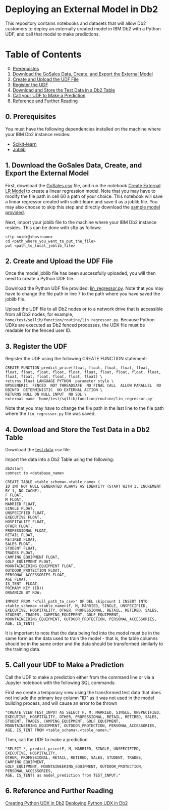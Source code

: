 # Deploying an External Model in Db2

This repository contains notebooks and datasets that will allow Db2 customers to deploy an externally created model in IBM Db2 with a Python UDF, and call that model to make predictions.

# Table of Contents
0. [Prerequistes](#Prerequisites)
1. [Download the GoSales Data, Create, and Export the External Model](#Create)
2. [Create and Upload the UDF File](#Upload)
3. [Register the UDF](#Register)
4. [Download and Store the Test Data in a Db2 Table](#ImportData)
5. [Call your UDF to Make a Prediction](#Predict)
6. [Reference and Further Reading](#Reference)

## 0. Prerequisites <a name="Prerequisites"></a>

You must have the following dependencies installed on the machine where your IBM Db2 instance resides:
- [Scikit-learn](https://scikit-learn.org/stable/install.html)
- [Joblib](https://joblib.readthedocs.io/en/latest/installing.html)

## 1. Download the GoSales Data, Create, and Export the External Model <a name="Create"></a>

First, download the [GoSales.csv](GoSales.csv) file, and run the notebook [Create External LR Model](CreatinganExternalModel.ipynb) to create a linear regression model. Note that you may have to modify the file path in cell 60 a path of your choice. This notebook will save a linear regressor created with scikit-learn and save it as a joblib file. You may also choose to skip this step and directly download the [sample model provided](external_model.joblib).

Next, import your joblib file to the machine where your IBM Db2 instance resides. This can be done with sftp as follows:

```
sftp <uid>@<hostname>
cd <path_where_you_want_to_put_the_file>
put <path_to_local_joblib_file>
```

## 2. Create and Upload the UDF File <a name="Upload"></a>

Once the model joblib file has been successfully uploaded, you will then need to create a Python UDF file.

Download the Python UDF file provided: [lin_regressor.py](lin_regressor.py). Note that you may have to change the file path in line 7 to the path where you have saved the joblib file.

Upload the UDF file to all Db2 nodes or to a network drive that is accessible from all Db2 nodes, for example, `home/test/sqllib/function/routine/lin_regressor.py`. Because Python UDXs are executed as Db2 fenced processes, the UDX file must be readable for the fenced user ID.

## 3. Register the UDF <a name="Register"></a>

Register the UDF using the following CREATE FUNCTION statement:

```
CREATE FUNCTION predict_price(float, float, float, float, float, float, float, float, float, float, float, float, float, float, float, float, float, float, float, float, float) \
returns float LANGUAGE PYTHON  parameter style \
NPSGENERIC  FENCED  NOT THREADSAFE  NO FINAL CALL  ALLOW PARALLEL  NO DBINFO  DETERMINISTIC  NO EXTERNAL ACTION \
RETURNS NULL ON NULL INPUT  NO SQL \
external name 'home/test/sqllib/function/routine/lin_regressor.py'
```

Note that you may have to change the file path in the last line to the file path where the `lin_regressor.py` file was saved.

## 4. Download and Store the Test Data in a Db2 Table <a name="ImportData"></a>

Download the [test data](UDFTestData.csv) csv file.

Import the data into a Db2 Table using the following:

```
db2start
connect to <database_name>

CREATE TABLE <table_schema>.<table_name> (
ID INT NOT NULL GENERATED ALWAYS AS IDENTITY (START WITH 1, INCREMENT BY 1, NO CACHE),
F FLOAT,
M FLOAT,
MARRIED FLOAT,
SINGLE FLOAT,
UNSPECIFIED FLOAT,
EXECUTIVE FLOAT,
HOSPITALITY FLOAT,
OTHER FLOAT,
PROFESSIONAL FLOAT,
RETAIL FLOAT,
RETIRED FLOAT,
SALES FLOAT,
STUDENT FLOAT,
TRADES FLOAT,
CAMPING_EQUIPMENT FLOAT,
GOLF_EQUIPMENT FLOAT,
MOUNTAINEERING_EQUIPMENT FLOAT,
OUTDOOR_PROTECTION FLOAT,
PERSONAL_ACCESSORIES FLOAT,
AGE FLOAT,
IS_TENT  FLOAT,
PRIMARY KEY (ID))
ORGANIZE BY ROW;

IMPORT FROM "<full_path_to_csv>" OF DEL skipcount 1 INSERT INTO 
<table_schema>.<table_name>(F, M, MARRIED, SINGLE, UNSPECIFIED, EXECUTIVE, HOSPITALITY, OTHER, PROFESSIONAL, RETAIL, RETIRED, SALES, STUDENT, TRADES, CAMPING_EQUIPMENT, GOLF_EQUIPMENT, MOUNTAINEERING_EQUIPMENT, OUTDOOR_PROTECTION, PERSONAL_ACCESSORIES, AGE, IS_TENT)
```

It is important to note that the data being fed into the model must be in the same form as the data used to train the model - that is, the table columns should be in the same order and the data should be transformed similarly to the training data.

## 5. Call your UDF to Make a Prediction <a name="Predict"></a>

Call the UDF to make a prediction either from the command line or via a Jupyter notebook with the following SQL commands:


First we create a temporary view using the transformed test data that does not include the primary key column "ID" as it was not used in the model building process, and will cause an error to be thrown

```
"CREATE VIEW TEST_INPUT AS SELECT F, M, MARRIED, SINGLE, UNSPECIFIED, EXECUTIVE, HOSPITALITY, OTHER, PROFESSIONAL, RETAIL, RETIRED, SALES, STUDENT, TRADES, CAMPING_EQUIPMENT, GOLF_EQUIPMENT, MOUNTAINEERING_EQUIPMENT, OUTDOOR_PROTECTION, PERSONAL_ACCESSORIES, AGE, IS_TENT FROM <table_schema>.<table_name>;"
```

Then, call the UDF to make a prediction

```
"SELECT *, predict_price(F, M, MARRIED, SINGLE, UNSPECIFIED, EXECUTIVE, HOSPITALITY, 
OTHER, PROFESSIONAL, RETAIL, RETIRED, SALES, STUDENT, TRADES, CAMPING_EQUIPMENT, 
GOLF_EQUIPMENT, MOUNTAINEERING_EQUIPMENT, OUTDOOR_PROTECTION, PERSONAL_ACCESSORIES, 
AGE, IS_TENT) as model_prediction from TEST_INPUT;"
```

## 6. Reference and Further Reading <a name="Reference"></a>

[Creating Python UDX in Db2](https://www.ibm.com/support/knowledgecenter/SSHRBY/com.ibm.swg.im.dashdb.udx.doc/doc/udx_t_create_udx_python.html)
[Deploying Python UDX in Db2](https://www.ibm.com/support/knowledgecenter/SSHRBY/com.ibm.swg.im.dashdb.udx.doc/doc/udx_t_deploying_python.html)